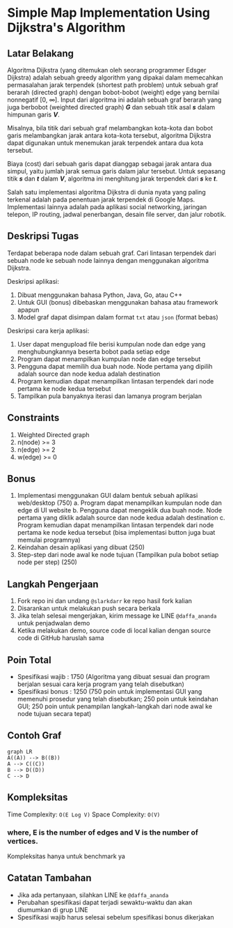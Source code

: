# Simple Map Implementation Using Dijkstra's Algorithm

## Latar Belakang

Algoritma Dijkstra (yang ditemukan oleh seorang programmer Edsger Dijkstra) adalah sebuah greedy algorithm yang dipakai dalam memecahkan permasalahan jarak terpendek (shortest path problem) untuk sebuah graf berarah (directed graph) dengan bobot-bobot (weight) edge yang bernilai nonnegatif [0, ∞]. Input dari algoritma ini adalah sebuah graf berarah yang juga berbobot (weighted directed graph) ***G*** dan sebuah titik asal ***s*** dalam himpunan garis ***V***.

Misalnya, bila titik dari sebuah graf melambangkan kota-kota dan bobot garis melambangkan jarak antara kota-kota tersebut, algoritma Dijkstra dapat digunakan untuk menemukan jarak terpendek antara dua kota tersebut.

Biaya (cost) dari sebuah garis dapat dianggap sebagai jarak antara dua simpul, yaitu jumlah jarak semua garis dalam jalur tersebut. Untuk sepasang titik ***s*** dan ***t*** dalam ***V***, algoritma ini menghitung jarak terpendek dari ***s*** ke ***t***.

Salah satu implementasi algoritma Dijkstra di dunia nyata yang paling terkenal adalah pada penentuan jarak terpendek di Google Maps.
Implementasi lainnya adalah pada aplikasi social networking, jaringan telepon, IP routing, jadwal penerbangan, desain file server, dan jalur robotik.

## Deskripsi Tugas

Terdapat beberapa node dalam sebuah graf. Cari lintasan terpendek dari sebuah node ke sebuah node lainnya dengan menggunakan algoritma Dijkstra.

Deskripsi aplikasi:
1. Dibuat menggunakan bahasa Python, Java, Go, atau C++
2. Untuk GUI (bonus) dibebaskan menggunakan bahasa atau framework apapun
3. Model graf dapat disimpan dalam format `txt` atau `json` (format bebas)

Deskripsi cara kerja aplikasi:
1. User dapat mengupload file berisi kumpulan node dan edge yang menghubungkannya beserta bobot pada setiap edge
2. Program dapat menampilkan kumpulan node dan edge tersebut
3. Pengguna dapat memilih dua buah node. Node pertama yang dipilih adalah source dan node kedua adalah destination
4. Program kemudian dapat menampilkan lintasan terpendek dari node pertama ke node kedua tersebut
5. Tampilkan pula banyaknya iterasi dan lamanya program berjalan

## Constraints

1. Weighted Directed graph
2. n(node) >= 3
3. n(edge) >= 2
4. w(edge) >= 0

## Bonus

1. Implementasi menggunakan GUI dalam bentuk sebuah aplikasi web/desktop (750)
	a. Program dapat menampilkan kumpulan node dan edge di UI website
	b. Pengguna dapat mengeklik dua buah node. Node pertama yang diklik adalah source dan node kedua adalah destination
	c. Program kemudian dapat menampilkan lintasan terpendek dari node pertama ke node kedua tersebut (bisa implementasi button juga buat memulai programnya)
2. Keindahan desain aplikasi yang dibuat (250)
3. Step-step dari node awal ke node tujuan (Tampilkan pula bobot setiap node per step) (250)

## Langkah Pengerjaan

1. Fork repo ini dan undang `@slarkdarr` ke repo hasil fork kalian
2. Disarankan untuk melakukan push secara berkala
3. Jika telah selesai mengerjakan, kirim message ke LINE `@daffa_ananda` untuk penjadwalan demo
4. Ketika melakukan demo, source code di local kalian dengan source code di GitHub haruslah sama

## Poin Total

- Spesifikasi wajib : 1750 (Algoritma yang dibuat sesuai dan program berjalan sesuai cara kerja program yang telah disebutkan)
- Spesifikasi bonus : 1250 (750 poin untuk implementasi GUI yang memenuhi prosedur yang telah disebutkan; 250 poin untuk keindahan GUI; 250 poin untuk penampilan langkah-langkah dari node awal ke node tujuan secara tepat)

## Contoh Graf

```mermaid
graph LR
A((A)) --> B((B))
A --> C((C))
B --> D((D))
C --> D
```

## Kompleksitas

Time Complexity:  `O(E Log V)`
Space Complexity:  `O(V)`
### where, E is the number of edges and V is the number of vertices.
Kompleksitas hanya untuk benchmark ya

## Catatan Tambahan
- Jika ada pertanyaan, silahkan LINE ke `@daffa_ananda`
- Perubahan spesifikasi dapat terjadi sewaktu-waktu dan akan diumumkan di grup LINE
- Spesifikasi wajib harus selesai sebelum spesifikasi bonus dikerjakan
